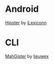 Android
===
[Hipster](https://github.com/iLexiconn/Hipster) by [iLexiconn](https://github.com/iLexiconn)

CLI
===
[MahGister](https://github.com/lieuwex/MahGister) by [lieuwex](https://github.com/lieuwex)
